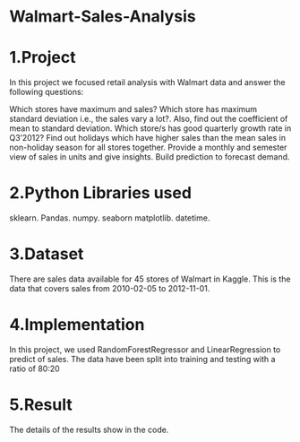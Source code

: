 # Walmart-Sales-Analysis
# 1.Project
In this project we focused retail analysis with Walmart data and answer the following questions:

Which stores have maximum and sales?
Which store has maximum standard deviation i.e., the sales vary a lot?. Also, find out the coefficient of mean to standard deviation.
Which store/s has good quarterly growth rate in Q3’2012?
Find out holidays which have higher sales than the mean sales in non-holiday season for all stores together.
Provide a monthly and semester view of sales in units and give insights.
Build prediction to forecast demand.

# 2.Python Libraries used
sklearn.
Pandas.
numpy.
seaborn
matplotlib.
datetime.
# 3.Dataset
There are sales data available for 45 stores of Walmart in Kaggle. This is the data that covers sales from 2010-02-05 to 2012-11-01.
# 4.Implementation
In this project, we used RandomForestRegressor and LinearRegression to predict of sales. The data have been split into training and testing with a ratio of 80:20

# 5.Result

The details of the results show in the code.





